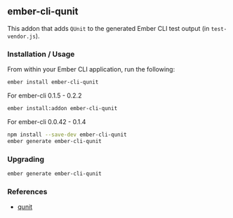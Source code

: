 ## ember-cli-qunit

This addon that adds `QUnit` to the generated Ember CLI test output (in `test-vendor.js`).

### Installation / Usage

From within your Ember CLI application, run the following:

```bash
ember install ember-cli-qunit
```

For ember-cli 0.1.5 - 0.2.2

```bash
ember install:addon ember-cli-qunit
```

For ember-cli 0.0.42 - 0.1.4
 
```bash
npm install --save-dev ember-cli-qunit
ember generate ember-cli-qunit
```

### Upgrading

```bash
ember generate ember-cli-qunit
```

### References

* [qunit](https://github.com/jquery/qunit)
